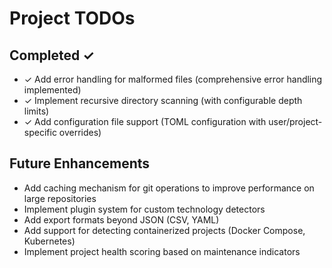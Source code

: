# Project TODOs

## Completed ✓
- ✓ Add error handling for malformed files (comprehensive error handling implemented)
- ✓ Implement recursive directory scanning (with configurable depth limits)
- ✓ Add configuration file support (TOML configuration with user/project-specific overrides)

## Future Enhancements
- Add caching mechanism for git operations to improve performance on large repositories
- Implement plugin system for custom technology detectors
- Add export formats beyond JSON (CSV, YAML)
- Add support for detecting containerized projects (Docker Compose, Kubernetes)
- Implement project health scoring based on maintenance indicators